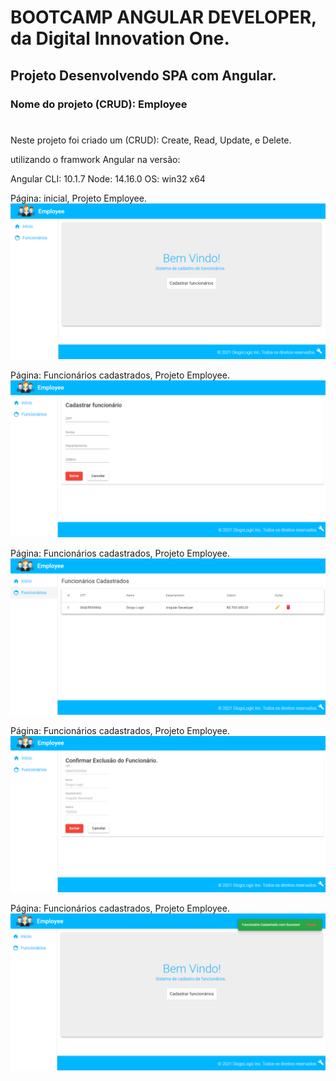 # BOOTCAMP ANGULAR DEVELOPER, da Digital Innovation One.
## Projeto Desenvolvendo SPA com Angular. 
### Nome do projeto (CRUD): Employee 
#
Neste projeto foi criado um (CRUD): Create, Read, Update, e Delete.

utilizando o framwork Angular na versão:

Angular CLI: 10.1.7
Node: 14.16.0
OS: win32 x64


Página: inicial, Projeto Employee. 
![employeeImg1](https://github.com/DiogoLogic/Pojeto-Desenvolvendo-SPA-com-Angular-DIO-BootCamp-Avanade/blob/main/img1.png)


Página: Funcionários cadastrados, Projeto Employee.
![employeeImg2](https://github.com/DiogoLogic/Pojeto-Desenvolvendo-SPA-com-Angular-DIO-BootCamp-Avanade/blob/main/img2.png)

Página: Funcionários cadastrados, Projeto Employee. 
![employeeImg3](https://github.com/DiogoLogic/Pojeto-Desenvolvendo-SPA-com-Angular-DIO-BootCamp-Avanade/blob/main/img3.png)

Página: Funcionários cadastrados, Projeto Employee. 
![employeeImg4](https://github.com/DiogoLogic/Pojeto-Desenvolvendo-SPA-com-Angular-DIO-BootCamp-Avanade/blob/main/img4.png)

Página: Funcionários cadastrados, Projeto Employee. 
![employeeImg5](https://github.com/DiogoLogic/Pojeto-Desenvolvendo-SPA-com-Angular-DIO-BootCamp-Avanade/blob/main/img5.png)





